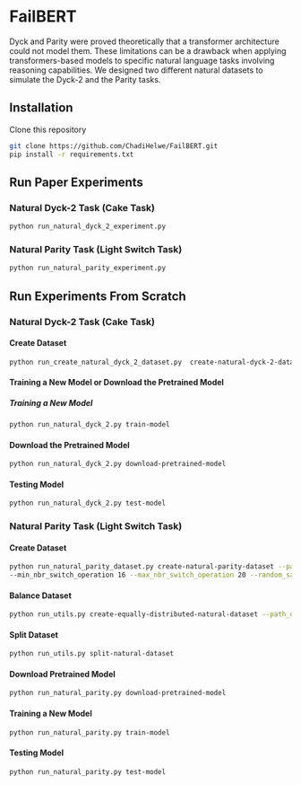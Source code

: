

# FailBERT

Dyck and Parity were proved theoretically that a transformer architecture could not model them. These limitations can be a drawback when applying transformers-based models to specific natural language tasks involving reasoning capabilities. We designed two different natural datasets to simulate the Dyck-2 and the Parity tasks.

## Installation

Clone this repository

```bash
git clone https://github.com/ChadiHelwe/FailBERT.git
pip install -r requirements.txt
```

## Run Paper Experiments
### Natural Dyck-2 Task (Cake Task)


```bash
python run_natural_dyck_2_experiment.py
```
### Natural Parity Task (Light Switch Task)

```bash
python run_natural_parity_experiment.py
```

## Run Experiments From Scratch

### Natural Dyck-2 Task (Cake Task)

#### Create Dataset
```bash
python run_create_natural_dyck_2_dataset.py  create-natural-dyck-2-dataset  --path_dyck_2_dataset data/dyck_2/test_dataset_10.txt --path_natural_dyck_2_dataset data/natural_dyck_2/natural_dyck_2_test_10.csv
```

#### Training a New Model or Download the Pretrained Model

##### Training a New Model

```bash
python run_natural_dyck_2.py train-model
```

#### Download the Pretrained Model

```bash
python run_natural_dyck_2.py download-pretrained-model
```

#### Testing Model

```bash
python run_natural_dyck_2.py test-model
```

### Natural Parity Task (Light Switch Task)

#### Create Dataset

```bash
python run_natural_parity_dataset.py create-natural-parity-dataset --path_natural_parity_dataset data/natural_parity/test1.csv --min_range_length 21--max_range_length 40
--min_nbr_switch_operation 16 --max_nbr_switch_operation 20 --random_sample True
```

#### Balance Dataset

```bash
python run_utils.py create-equally-distributed-natural-dataset --path_dataset data/natural_parity/test1.csv --path_equally_distributed_dataset data/natural_parity/test1.csv --limit True -- --nbr_instances 2500
```

#### Split Dataset

```bash
python run_utils.py split-natural-dataset
```

#### Download Pretrained Model

```bash
python run_natural_parity.py download-pretrained-model
```

#### Training a New Model

```bash
python run_natural_parity.py train-model
```

#### Testing Model

```bash
python run_natural_parity.py test-model
```
